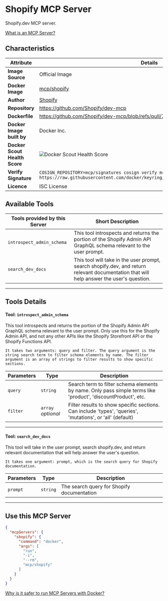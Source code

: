 # Shopify MCP Server

Shopify.dev MCP server.

[What is an MCP Server?](https://www.anthropic.com/news/model-context-protocol)

## Characteristics
Attribute|Details|
|-|-|
**Image Source**|Official Image
**Docker Image**|[mcp/shopify](https://hub.docker.com/repository/docker/mcp/shopify)
**Author**|[Shopify](https://github.com/Shopify)
**Repository**|https://github.com/Shopify/dev-mcp
**Dockerfile**|https://github.com/Shopify/dev-mcp/blob/refs/pull/7/merge/Dockerfile
**Docker Image built by**|Docker Inc.
**Docker Scout Health Score**| ![Docker Scout Health Score](https://api.scout.docker.com/v1/policy/insights/org-image-score/badge/mcp/shopify)
**Verify Signature**|`COSIGN_REPOSITORY=mcp/signatures cosign verify mcp/shopify --key https://raw.githubusercontent.com/docker/keyring/refs/heads/main/public/mcp/latest.pub`
**Licence**|ISC License

## Available Tools
Tools provided by this Server|Short Description
-|-
`introspect_admin_schema`|This tool introspects and returns the portion of the Shopify Admin API GraphQL schema relevant to the user prompt.|
`search_dev_docs`|This tool will take in the user prompt, search shopify.dev, and return relevant documentation that will help answer the user's question.|

---
## Tools Details

#### Tool: **`introspect_admin_schema`**
This tool introspects and returns the portion of the Shopify Admin API GraphQL schema relevant to the user prompt. Only use this for the Shopify Admin API, and not any other APIs like the Shopify Storefront API or the Shopify Functions API.

    It takes two arguments: query and filter. The query argument is the string search term to filter schema elements by name. The filter argument is an array of strings to filter results to show specific sections.
Parameters|Type|Description
-|-|-
`query`|`string`|Search term to filter schema elements by name. Only pass simple terms like 'product', 'discountProduct', etc.
`filter`|`array` *optional*|Filter results to show specific sections. Can include 'types', 'queries', 'mutations', or 'all' (default)

---
#### Tool: **`search_dev_docs`**
This tool will take in the user prompt, search shopify.dev, and return relevant documentation that will help answer the user's question.

    It takes one argument: prompt, which is the search query for Shopify documentation.
Parameters|Type|Description
-|-|-
`prompt`|`string`|The search query for Shopify documentation

---
## Use this MCP Server

```json
{
  "mcpServers": {
    "shopify": {
      "command": "docker",
      "args": [
        "run",
        "-i",
        "--rm",
        "mcp/shopify"
      ]
    }
  }
}
```

[Why is it safer to run MCP Servers with Docker?](https://www.docker.com/blog/the-model-context-protocol-simplifying-building-ai-apps-with-anthropic-claude-desktop-and-docker/)
